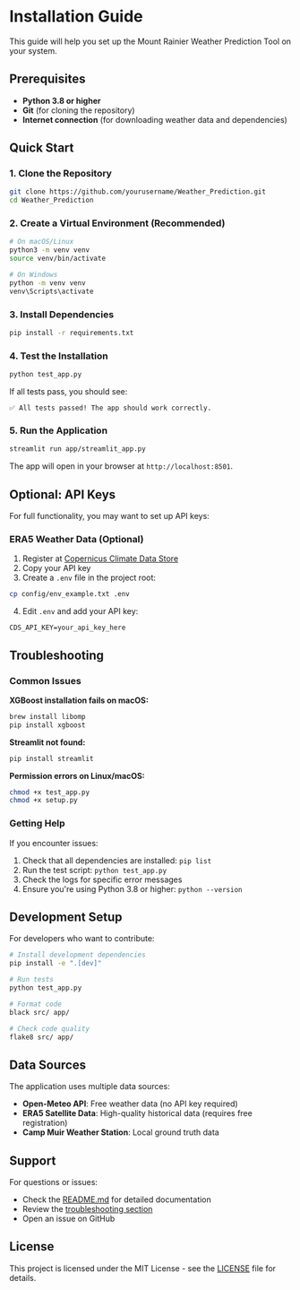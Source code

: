 # Installation Guide

This guide will help you set up the Mount Rainier Weather Prediction Tool on your system.

## Prerequisites

- **Python 3.8 or higher**
- **Git** (for cloning the repository)
- **Internet connection** (for downloading weather data and dependencies)

## Quick Start

### 1. Clone the Repository

```bash
git clone https://github.com/yourusername/Weather_Prediction.git
cd Weather_Prediction
```

### 2. Create a Virtual Environment (Recommended)

```bash
# On macOS/Linux
python3 -m venv venv
source venv/bin/activate

# On Windows
python -m venv venv
venv\Scripts\activate
```

### 3. Install Dependencies

```bash
pip install -r requirements.txt
```

### 4. Test the Installation

```bash
python test_app.py
```

If all tests pass, you should see:
```
✅ All tests passed! The app should work correctly.
```

### 5. Run the Application

```bash
streamlit run app/streamlit_app.py
```

The app will open in your browser at `http://localhost:8501`.

## Optional: API Keys

For full functionality, you may want to set up API keys:

### ERA5 Weather Data (Optional)

1. Register at [Copernicus Climate Data Store](https://cds.climate.copernicus.eu/)
2. Copy your API key
3. Create a `.env` file in the project root:

```bash
cp config/env_example.txt .env
```

4. Edit `.env` and add your API key:
```
CDS_API_KEY=your_api_key_here
```

## Troubleshooting

### Common Issues

**XGBoost installation fails on macOS:**
```bash
brew install libomp
pip install xgboost
```

**Streamlit not found:**
```bash
pip install streamlit
```

**Permission errors on Linux/macOS:**
```bash
chmod +x test_app.py
chmod +x setup.py
```

### Getting Help

If you encounter issues:

1. Check that all dependencies are installed: `pip list`
2. Run the test script: `python test_app.py`
3. Check the logs for specific error messages
4. Ensure you're using Python 3.8 or higher: `python --version`

## Development Setup

For developers who want to contribute:

```bash
# Install development dependencies
pip install -e ".[dev]"

# Run tests
python test_app.py

# Format code
black src/ app/

# Check code quality
flake8 src/ app/
```

## Data Sources

The application uses multiple data sources:

- **Open-Meteo API**: Free weather data (no API key required)
- **ERA5 Satellite Data**: High-quality historical data (requires free registration)
- **Camp Muir Weather Station**: Local ground truth data

## Support

For questions or issues:
- Check the [README.md](README.md) for detailed documentation
- Review the [troubleshooting section](#troubleshooting)
- Open an issue on GitHub

## License

This project is licensed under the MIT License - see the [LICENSE](LICENSE) file for details. 